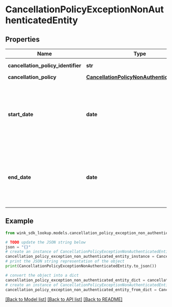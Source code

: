 # CancellationPolicyExceptionNonAuthenticatedEntity


## Properties

Name | Type | Description | Notes
------------ | ------------- | ------------- | -------------
**cancellation_policy_identifier** | **str** | Cancellation policy | 
**cancellation_policy** | [**CancellationPolicyNonAuthenticatedEntity**](CancellationPolicyNonAuthenticatedEntity.md) |  | 
**start_date** | **date** | Start date for when this cancellation policy should start to override the default cancellation policy. | 
**end_date** | **date** | End date for when this cancellation policy should end overriding the default cancellation policy. | 

## Example

```python
from wink_sdk_lookup.models.cancellation_policy_exception_non_authenticated_entity import CancellationPolicyExceptionNonAuthenticatedEntity

# TODO update the JSON string below
json = "{}"
# create an instance of CancellationPolicyExceptionNonAuthenticatedEntity from a JSON string
cancellation_policy_exception_non_authenticated_entity_instance = CancellationPolicyExceptionNonAuthenticatedEntity.from_json(json)
# print the JSON string representation of the object
print(CancellationPolicyExceptionNonAuthenticatedEntity.to_json())

# convert the object into a dict
cancellation_policy_exception_non_authenticated_entity_dict = cancellation_policy_exception_non_authenticated_entity_instance.to_dict()
# create an instance of CancellationPolicyExceptionNonAuthenticatedEntity from a dict
cancellation_policy_exception_non_authenticated_entity_from_dict = CancellationPolicyExceptionNonAuthenticatedEntity.from_dict(cancellation_policy_exception_non_authenticated_entity_dict)
```
[[Back to Model list]](../README.md#documentation-for-models) [[Back to API list]](../README.md#documentation-for-api-endpoints) [[Back to README]](../README.md)


